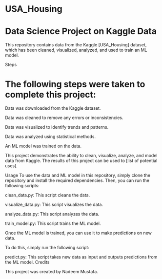 # USA_Housing

# Data Science Project on Kaggle Data
This repository contains data from the Kaggle [USA_Housing] dataset, which has been cleaned, visualized, analyzed, and used to train an ML model.

Steps
# The following steps were taken to complete this project:

Data was downloaded from the Kaggle dataset.

Data was cleaned to remove any errors or inconsistencies.

Data was visualized to identify trends and patterns.

Data was analyzed using statistical methods.

An ML model was trained on the data.

This project demonstrates the ability to clean, visualize, analyze, and model data from Kaggle. The results of this project can be used to [list of potential uses].

Usage
To use the data and ML model in this repository, simply clone the repository and install the required dependencies. Then, you can run the following scripts:

clean_data.py: This script cleans the data.

visualize_data.py: This script visualizes the data.

analyze_data.py: This script analyzes the data.

train_model.py: This script trains the ML model.

Once the ML model is trained, you can use it to make predictions on new data. 

To do this, simply run the following script:

predict.py: This script takes new data as input and outputs predictions from the ML model.
Credits


This project was created by Nadeem Mustafa.
